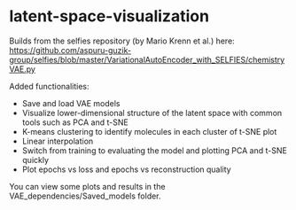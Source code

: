 # latent-space-visualization
Builds from the selfies repository (by Mario Krenn et al.) here: https://github.com/aspuru-guzik-group/selfies/blob/master/VariationalAutoEncoder_with_SELFIES/chemistryVAE.py

Added functionalities:
- Save and load VAE models
- Visualize lower-dimensional structure of the latent space with common tools such as PCA and t-SNE
- K-means clustering to identify molecules in each cluster of t-SNE plot
- Linear interpolation
- Switch from training to evaluating the model and plotting PCA and t-SNE quickly
- Plot epochs vs loss and epochs vs reconstruction quality

You can view some plots and results in the VAE_dependencies/Saved_models folder.
